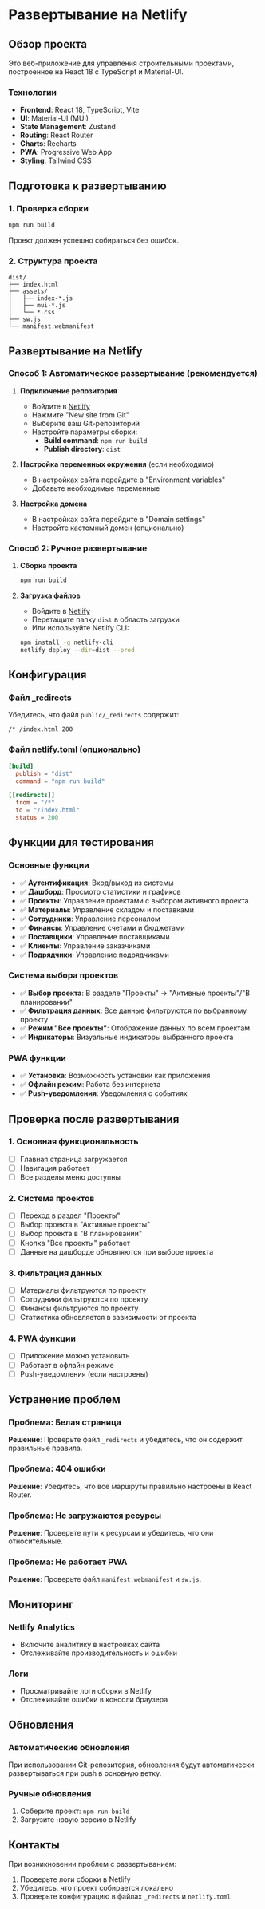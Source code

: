# Развертывание на Netlify

## Обзор проекта

Это веб-приложение для управления строительными проектами, построенное на React 18 с TypeScript и Material-UI.

### Технологии
- **Frontend**: React 18, TypeScript, Vite
- **UI**: Material-UI (MUI)
- **State Management**: Zustand
- **Routing**: React Router
- **Charts**: Recharts
- **PWA**: Progressive Web App
- **Styling**: Tailwind CSS

## Подготовка к развертыванию

### 1. Проверка сборки
```bash
npm run build
```
Проект должен успешно собираться без ошибок.

### 2. Структура проекта
```
dist/
├── index.html
├── assets/
│   ├── index-*.js
│   ├── mui-*.js
│   └── *.css
├── sw.js
└── manifest.webmanifest
```

## Развертывание на Netlify

### Способ 1: Автоматическое развертывание (рекомендуется)

1. **Подключение репозитория**
   - Войдите в [Netlify](https://netlify.com)
   - Нажмите "New site from Git"
   - Выберите ваш Git-репозиторий
   - Настройте параметры сборки:
     - **Build command**: `npm run build`
     - **Publish directory**: `dist`

2. **Настройка переменных окружения** (если необходимо)
   - В настройках сайта перейдите в "Environment variables"
   - Добавьте необходимые переменные

3. **Настройка домена**
   - В настройках сайта перейдите в "Domain settings"
   - Настройте кастомный домен (опционально)

### Способ 2: Ручное развертывание

1. **Сборка проекта**
   ```bash
   npm run build
   ```

2. **Загрузка файлов**
   - Войдите в [Netlify](https://netlify.com)
   - Перетащите папку `dist` в область загрузки
   - Или используйте Netlify CLI:
   ```bash
   npm install -g netlify-cli
   netlify deploy --dir=dist --prod
   ```

## Конфигурация

### Файл _redirects
Убедитесь, что файл `public/_redirects` содержит:
```
/* /index.html 200
```

### Файл netlify.toml (опционально)
```toml
[build]
  publish = "dist"
  command = "npm run build"

[[redirects]]
  from = "/*"
  to = "/index.html"
  status = 200
```

## Функции для тестирования

### Основные функции
- ✅ **Аутентификация**: Вход/выход из системы
- ✅ **Дашборд**: Просмотр статистики и графиков
- ✅ **Проекты**: Управление проектами с выбором активного проекта
- ✅ **Материалы**: Управление складом и поставками
- ✅ **Сотрудники**: Управление персоналом
- ✅ **Финансы**: Управление счетами и бюджетами
- ✅ **Поставщики**: Управление поставщиками
- ✅ **Клиенты**: Управление заказчиками
- ✅ **Подрядчики**: Управление подрядчиками

### Система выбора проектов
- ✅ **Выбор проекта**: В разделе "Проекты" -> "Активные проекты"/"В планировании"
- ✅ **Фильтрация данных**: Все данные фильтруются по выбранному проекту
- ✅ **Режим "Все проекты"**: Отображение данных по всем проектам
- ✅ **Индикаторы**: Визуальные индикаторы выбранного проекта

### PWA функции
- ✅ **Установка**: Возможность установки как приложения
- ✅ **Офлайн режим**: Работа без интернета
- ✅ **Push-уведомления**: Уведомления о событиях

## Проверка после развертывания

### 1. Основная функциональность
- [ ] Главная страница загружается
- [ ] Навигация работает
- [ ] Все разделы меню доступны

### 2. Система проектов
- [ ] Переход в раздел "Проекты"
- [ ] Выбор проекта в "Активные проекты"
- [ ] Выбор проекта в "В планировании"
- [ ] Кнопка "Все проекты" работает
- [ ] Данные на дашборде обновляются при выборе проекта

### 3. Фильтрация данных
- [ ] Материалы фильтруются по проекту
- [ ] Сотрудники фильтруются по проекту
- [ ] Финансы фильтруются по проекту
- [ ] Статистика обновляется в зависимости от проекта

### 4. PWA функции
- [ ] Приложение можно установить
- [ ] Работает в офлайн режиме
- [ ] Push-уведомления (если настроены)

## Устранение проблем

### Проблема: Белая страница
**Решение**: Проверьте файл `_redirects` и убедитесь, что он содержит правильные правила.

### Проблема: 404 ошибки
**Решение**: Убедитесь, что все маршруты правильно настроены в React Router.

### Проблема: Не загружаются ресурсы
**Решение**: Проверьте пути к ресурсам и убедитесь, что они относительные.

### Проблема: Не работает PWA
**Решение**: Проверьте файл `manifest.webmanifest` и `sw.js`.

## Мониторинг

### Netlify Analytics
- Включите аналитику в настройках сайта
- Отслеживайте производительность и ошибки

### Логи
- Просматривайте логи сборки в Netlify
- Отслеживайте ошибки в консоли браузера

## Обновления

### Автоматические обновления
При использовании Git-репозитория, обновления будут автоматически развертываться при push в основную ветку.

### Ручные обновления
1. Соберите проект: `npm run build`
2. Загрузите новую версию в Netlify

## Контакты

При возникновении проблем с развертыванием:
1. Проверьте логи сборки в Netlify
2. Убедитесь, что проект собирается локально
3. Проверьте конфигурацию в файлах `_redirects` и `netlify.toml`